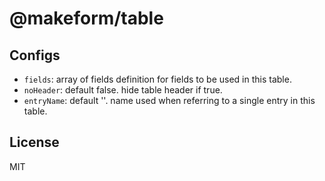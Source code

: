 # @makeform/table

## Configs

 - `fields`: array of fields definition for fields to be used in this table.
 - `noHeader`: default false. hide table header if true.
 - `entryName`: default ''. name used when referring to a single entry in this table.


## License

MIT
